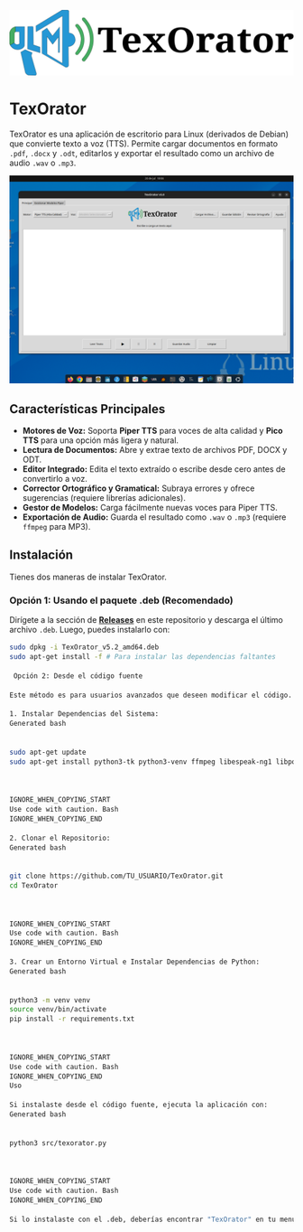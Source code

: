![Logo TexOrator](src/texorator_ventana.png)


# TexOrator

TexOrator es una aplicación de escritorio para Linux (derivados de Debian) que convierte texto a voz (TTS). Permite cargar documentos en formato `.pdf`, `.docx` y `.odt`, editarlos y exportar el resultado como un archivo de audio `.wav` o `.mp3`.

![Captura de pantalla de TexOrator](src/Captura-5.0.png)

## Características Principales

*   **Motores de Voz:** Soporta **Piper TTS** para voces de alta calidad y **Pico TTS** para una opción más ligera y natural.
*   **Lectura de Documentos:** Abre y extrae texto de archivos PDF, DOCX y ODT.
*   **Editor Integrado:** Edita el texto extraído o escribe desde cero antes de convertirlo a voz.
*   **Corrector Ortográfico y Gramatical:** Subraya errores y ofrece sugerencias (requiere librerías adicionales).
*   **Gestor de Modelos:** Carga fácilmente nuevas voces para Piper TTS.
*   **Exportación de Audio:** Guarda el resultado como `.wav` o `.mp3` (requiere `ffmpeg` para MP3).

## Instalación

Tienes dos maneras de instalar TexOrator.

### Opción 1: Usando el paquete .deb (Recomendado)

Dirígete a la sección de [**Releases**](https://github.com/jlmbsas/TexOrator/releases) en este repositorio y descarga el último archivo `.deb`. Luego, puedes instalarlo con:

```bash
sudo dpkg -i TexOrator_v5.2_amd64.deb
sudo apt-get install -f # Para instalar las dependencias faltantes

 Opción 2: Desde el código fuente

Este método es para usuarios avanzados que deseen modificar el código.

1. Instalar Dependencias del Sistema:
Generated bash

      
sudo apt-get update
sudo apt-get install python3-tk python3-venv ffmpeg libespeak-ng1 libportaudio2 pico2wave

    

IGNORE_WHEN_COPYING_START
Use code with caution. Bash
IGNORE_WHEN_COPYING_END

2. Clonar el Repositorio:
Generated bash

      
git clone https://github.com/TU_USUARIO/TexOrator.git
cd TexOrator

    

IGNORE_WHEN_COPYING_START
Use code with caution. Bash
IGNORE_WHEN_COPYING_END

3. Crear un Entorno Virtual e Instalar Dependencias de Python:
Generated bash

      
python3 -m venv venv
source venv/bin/activate
pip install -r requirements.txt

    

IGNORE_WHEN_COPYING_START
Use code with caution. Bash
IGNORE_WHEN_COPYING_END
Uso

Si instalaste desde el código fuente, ejecuta la aplicación con:
Generated bash

      
python3 src/texorator.py

    

IGNORE_WHEN_COPYING_START
Use code with caution. Bash
IGNORE_WHEN_COPYING_END

Si lo instalaste con el .deb, deberías encontrar "TexOrator" en tu menú de aplicaciones.
